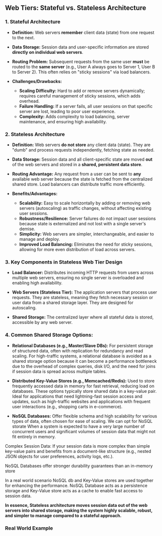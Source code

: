 ## Web Tiers: Stateful vs. Stateless Architecture

### 1. Stateful Architecture

* **Definition:** Web servers **remember** client data (state) from one request to the next.

* **Data Storage:** Session data and user-specific information are stored **directly on individual web servers**.

* **Routing Problem:** Subsequent requests from the same user **must** be routed to the **same server** 
(e.g., User A always goes to Server 1, User B to Server 2). This often relies on "sticky sessions" via load balancers.

* **Challenges/Drawbacks:**
    * **Scaling Difficulty:** Hard to add or remove servers dynamically; requires careful management of sticky sessions, which adds overhead.
    * **Failure Handling:** If a server fails, all user sessions on that specific server are lost, leading to poor user experience.
    * **Complexity:** Adds complexity to load balancing, server maintenance, and ensuring high availability.

### 2. Stateless Architecture

* **Definition:** Web servers **do not store** any client data (state). They are "dumb" and process requests independently, fetching state as needed.

* **Data Storage:** Session data and all client-specific state are moved **out** of the web servers and stored in a **shared, persistent data store**.

* **Routing Advantage:** Any request from a user can be sent to **any** available web server because the state is fetched from the centralized shared store. 
Load balancers can distribute traffic more efficiently.

* **Benefits/Advantages:**
    * **Scalability:** Easy to scale horizontally by adding or removing web servers (autoscaling) as traffic changes, without affecting existing user sessions.
    * **Robustness/Resilience:** Server failures do not impact user sessions because state is externalized and not lost with a single server's demise.
    * **Simplicity:** Web servers are simpler, interchangeable, and easier to manage and deploy.
    * **Improved Load Balancing:** Eliminates the need for sticky sessions, allowing for more even distribution of load across servers.

### 3. Key Components in Stateless Web Tier Design 

* **Load Balancer:** Distributes incoming HTTP requests from users across multiple web servers, ensuring no single server is overloaded and enabling high availability.

* **Web Servers (Stateless Tier):** The application servers that process user requests. They are stateless, meaning they fetch necessary session or user data from a shared storage layer. 
They are designed for autoscaling.

* **Shared Storage:** The centralized layer where all stateful data is stored, accessible by any web server.

### 4. Common Shared Storage Options:

* **Relational Databases (e.g., Master/Slave DBs):** 
For persistent storage of structured data, often with replication for redundancy and read scaling.
For high-traffic systems, a relational database is avoided as a shared storage option because it can become a performance bottleneck 
due to the overhead of complex queries, disk I/O, and the need for joins if session data is spread across multiple tables.

* **Distributed Key-Value Stores (e.g., Memcached/Redis):** 
Used to store frequently accessed data in memory for fast retrieval, reducing load on databases.
These options typically store shared data in a key-value pair.
Ideal for applications that need lightning-fast session access and updates, such as high-traffic websites 
and applications with frequent user interactions (e.g., shopping carts in e-commerce).

* **NoSQL Databases:** 
Offer flexible schema and high scalability for various types of data, often chosen for ease of scaling.
We can opt for NoSQL storate When a system is expected to have a very large number of concurrent users 
and significant volumes of session data that might not fit entirely in memory.

Complex Session Data: If your session data is more complex than simple key-value pairs and benefits from a document-like structure 
(e.g., nested JSON objects for user preferences, activity logs, etc.).

NoSQL Databases offer stronger durability guarantees than an in-memory store

In a real world scenario NoSQL db and Key-Value stores are used together for enhancing the performance. NoSQL Database acts as a persistence storage
and Key-Value store acts as a cache to enable fast access to session data.

**In essence, Stateless architecture moves session data out of the web servers into shared storage, making the system highly scalable, robust, 
and simpler to manage compared to a stateful approach.**

### Real World Example